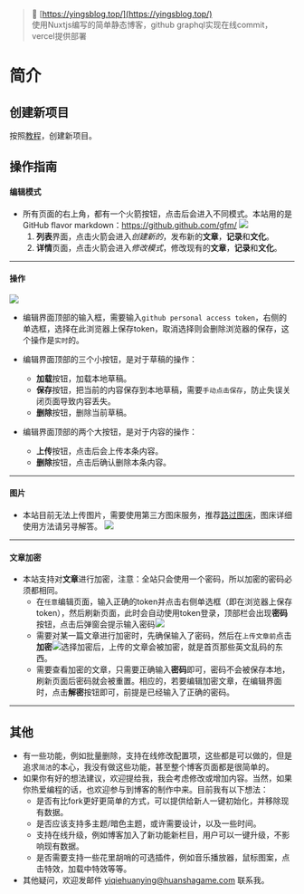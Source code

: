 > 🚀 [https://yingsblog.top/](https://yingsblog.top/)  
> 使用Nuxtjs编写的简单静态博客，github graphql实现在线commit，vercel提供部署

# 简介

## 创建新项目
按照[教程](https://blog.halberd.cn/articles/6562)，创建新项目。

## 操作指南
#### 编辑模式
* 所有页面的右上角，都有一个火箭按钮，点击后会进入不同模式。本站用的是GitHub flavor markdown：https://github.github.com/gfm/ ![](https://s1.ax1x.com/2022/03/17/q9LYPe.png)
  1. **列表**界面，点击火箭会进入*创建新的*，发布新的**文章**，**记录**和**文化**。
  2. **详情**页面，点击火箭会进入*修改模式*，修改现有的**文章**，**记录**和**文化**。
---
#### 操作
![](https://s1.ax1x.com/2022/03/17/q9LN2d.png)
* 编辑界面顶部的输入框，需要输入`github personal access token`，右侧的单选框，选择在此浏览器上保存token，取消选择则会删除浏览器的保存，这个操作是`实时`的。  

* 编辑界面顶部的三个小按钮，是对于草稿的操作：
  * **加载**按钮，加载本地草稿。
  * **保存**按钮，把当前的内容保存到本地草稿，需要`手动点击保存`，防止失误关闭页面导致内容丢失。
  * **删除**按钮，删除当前草稿。  

* 编辑界面顶部的两个大按钮，是对于内容的操作：
  * **上传**按钮，点击后会上传本条内容。
  * **删除**按钮，点击后确认删除本条内容。
---
#### 图片
* 本站目前无法上传图片，需要使用第三方图床服务，推荐[路过图床](https://imgtu.com/)，图床详细使用方法请另寻解答。
![](https://s1.ax1x.com/2022/03/17/q9Lt8H.png)
---
#### 文章加密
* 本站支持对**文章**进行加密，注意：全站只会使用一个密码，所以加密的密码必须都相同。
  * 在`任意`编辑页面，输入正确的token并点击右侧单选框（即在浏览器上保存token），然后刷新页面，此时会自动使用token登录，顶部栏会出现**密码**按钮，点击后弹窗会提示输入密码![](https://s1.ax1x.com/2022/03/17/q9LG5D.png)
  * 需要对某一篇文章进行加密时，先确保输入了密码，然后在`上传文章前`点击**加密**![](https://s1.ax1x.com/2022/03/17/q9LUxA.png)选择加密后，上传的文章会被加密，就是首页那些英文乱码的东西。
  * 需要查看加密的文章，只需要正确输入**密码**即可，密码不会被保存本地，刷新页面后密码就会被重置。相应的，若要编辑加密文章，在编辑界面时，点击**解密**按钮即可，前提是已经输入了正确的密码。
---

## 其他
* 有一些功能，例如批量删除，支持在线修改配置项，这些都是可以做的，但是追求`简洁`的本心，我没有做这些功能，甚至整个博客页面都是很简单的。
* 如果你有好的想法建议，欢迎提给我，我会考虑修改或增加内容。当然，如果你热爱编程的话，也欢迎参与到博客的制作中来。目前我有以下想法：
  * 是否有比fork更好更简单的方式，可以提供给新人一键初始化，并移除现有数据。
  * 是否应该支持多主题/暗色主题，或许需要设计，以及一些时间。
  * 支持在线升级，例如博客加入了新功能新栏目，用户可以一键升级，不影响现有数据。
  * 是否需要支持一些花里胡哨的可选插件，例如音乐播放器，鼠标图案，点击特效，加载中特效等等。
* 其他疑问，欢迎发邮件 yiqiehuanying@huanshagame.com 联系我。
